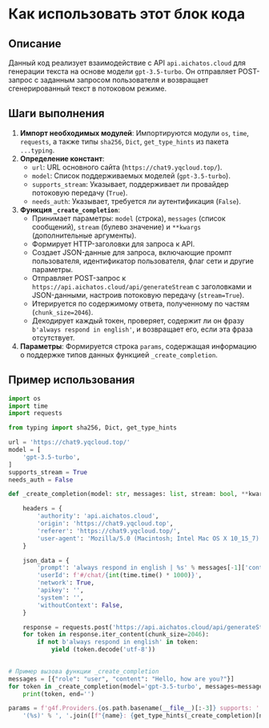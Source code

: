 Как использовать этот блок кода
=========================================================================================

Описание
-------------------------
Данный код реализует взаимодействие с API `api.aichatos.cloud` для генерации текста на основе модели `gpt-3.5-turbo`. Он отправляет POST-запрос с заданным запросом пользователя и возвращает сгенерированный текст в потоковом режиме.

Шаги выполнения
-------------------------
1. **Импорт необходимых модулей**: Импортируются модули `os`, `time`, `requests`, а также типы `sha256`, `Dict`, `get_type_hints` из пакета `...typing`.
2. **Определение констант**:
   - `url`: URL основного сайта (`https://chat9.yqcloud.top/`).
   - `model`: Список поддерживаемых моделей (`gpt-3.5-turbo`).
   - `supports_stream`: Указывает, поддерживает ли провайдер потоковую передачу (`True`).
   - `needs_auth`: Указывает, требуется ли аутентификация (`False`).
3. **Функция `_create_completion`**:
   - Принимает параметры: `model` (строка), `messages` (список сообщений), `stream` (булево значение) и `**kwargs` (дополнительные аргументы).
   - Формирует HTTP-заголовки для запроса к API.
   - Создает JSON-данные для запроса, включающие промпт пользователя, идентификатор пользователя, флаг сети и другие параметры.
   - Отправляет POST-запрос к `https://api.aichatos.cloud/api/generateStream` с заголовками и JSON-данными, настроив потоковую передачу (`stream=True`).
   - Итерируется по содержимому ответа, полученному по частям (`chunk_size=2046`).
   - Декодирует каждый токен, проверяет, содержит ли он фразу `b'always respond in english'`, и возвращает его, если эта фраза отсутствует.
4. **Параметры**: Формируется строка `params`, содержащая информацию о поддержке типов данных функцией `_create_completion`.

Пример использования
-------------------------

```python
import os
import time
import requests

from typing import sha256, Dict, get_type_hints

url = 'https://chat9.yqcloud.top/'
model = [
    'gpt-3.5-turbo',
]
supports_stream = True
needs_auth = False

def _create_completion(model: str, messages: list, stream: bool, **kwargs):

    headers = {
        'authority': 'api.aichatos.cloud',
        'origin': 'https://chat9.yqcloud.top',
        'referer': 'https://chat9.yqcloud.top/',
        'user-agent': 'Mozilla/5.0 (Macintosh; Intel Mac OS X 10_15_7) AppleWebKit/537.36 (KHTML, like Gecko) Chrome/112.0.0.0 Safari/537.36',
    }

    json_data = {
        'prompt': 'always respond in english | %s' % messages[-1]['content'],
        'userId': f'#/chat/{int(time.time() * 1000)}',
        'network': True,
        'apikey': '',
        'system': '',
        'withoutContext': False,
    }

    response = requests.post('https://api.aichatos.cloud/api/generateStream', headers=headers, json=json_data, stream=True)
    for token in response.iter_content(chunk_size=2046):
        if not b'always respond in english' in token:
            yield (token.decode('utf-8'))

    
# Пример вызова функции _create_completion
messages = [{"role": "user", "content": "Hello, how are you?"}]
for token in _create_completion(model='gpt-3.5-turbo', messages=messages, stream=True):
    print(token, end='')

params = f'g4f.Providers.{os.path.basename(__file__)[:-3]} supports: ' + \
    '(%s)' % ', '.join([f"{name}: {get_type_hints(_create_completion)[name].__name__}" for name in _create_completion.__code__.co_varnames[:_create_completion.__code__.co_argcount]])